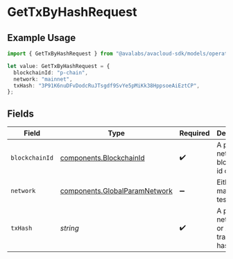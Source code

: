 # GetTxByHashRequest

## Example Usage

```typescript
import { GetTxByHashRequest } from "@avalabs/avacloud-sdk/models/operations";

let value: GetTxByHashRequest = {
  blockchainId: "p-chain",
  network: "mainnet",
  txHash: "3P91K6nuDFvDodcRuJTsgdf9SvYe5pMiKk38HppsoeAiEztCP",
};
```

## Fields

| Field                                                                          | Type                                                                           | Required                                                                       | Description                                                                    | Example                                                                        |
| ------------------------------------------------------------------------------ | ------------------------------------------------------------------------------ | ------------------------------------------------------------------------------ | ------------------------------------------------------------------------------ | ------------------------------------------------------------------------------ |
| `blockchainId`                                                                 | [components.BlockchainId](../../models/components/blockchainid.md)             | :heavy_check_mark:                                                             | A primary network blockchain id or alias.                                      | p-chain                                                                        |
| `network`                                                                      | [components.GlobalParamNetwork](../../models/components/globalparamnetwork.md) | :heavy_minus_sign:                                                             | Either mainnet or testnet/fuji.                                                | mainnet                                                                        |
| `txHash`                                                                       | *string*                                                                       | :heavy_check_mark:                                                             | A primary network (P or X chain) transaction hash.                             | 3P91K6nuDFvDodcRuJTsgdf9SvYe5pMiKk38HppsoeAiEztCP                              |